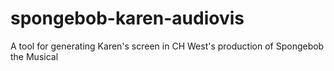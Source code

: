 # spongebob-karen-audiovis
A tool for generating Karen's screen in CH West's production of Spongebob the Musical
